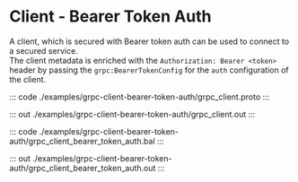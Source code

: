 # Client - Bearer Token Auth

A client, which is secured with Bearer token auth can be used to connect to
a secured service.<br/>
The client metadata is enriched with the `Authorization: Bearer <token>`
header by passing the `grpc:BearerTokenConfig` for the `auth` configuration
of the client.

::: code ./examples/grpc-client-bearer-token-auth/grpc_client.proto :::

::: out ./examples/grpc-client-bearer-token-auth/grpc_client.out :::

::: code ./examples/grpc-client-bearer-token-auth/grpc_client_bearer_token_auth.bal :::

::: out ./examples/grpc-client-bearer-token-auth/grpc_client_bearer_token_auth.out :::